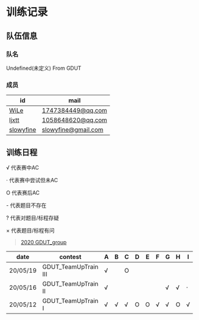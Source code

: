 # 训练记录

## 队伍信息
### 队名

Undefined(未定义) From GDUT

### 成员

| id                                                    | mail                      |
| ----------------------------------------------------- | ------------------------- |
| [WiLe](https://codeforces.com/profile/Wiggins)        | 1747384449@qq.com         |
| [ljxtt](https://codeforces.com/profile/Q_W_Q)         | 1058648620@qq.com         |
| [slowyfine](https://codeforces.com/profile/slowyfine) | slowyfine@gmail.com       |


## 训练日程

√  代表赛中AC

·   代表赛中尝试但未AC

O 代表赛后AC

\-  代表题目不存在

?  代表对题目/标程存疑

× 代表题目/标程有问


> [2020 GDUT_group](http://codeforces.com/group/5yyKg9gx7m/contests)

| date     | contest              | A    | B    | C    | D    | E    | F    | G    | H    | I    | J    | K    | L    | M    | N    |
| -------- | -------------------- | ---- | ---- | ---- | ---- | ---- | ---- | ---- | ---- | ---- | ---- | ---- | ---- | ---- | ---- |
| 20/05/19 | GDUT_TeamUpTrain III | √    |      | O    |      |      |      |      |      |      | √    | O    | -    | -    | -    |
| 20/05/16 | GDUT_TeamUpTrain II  | √    |      |      |      |      |      | √    | √    | ·    |      |      | -    | -    | -    |
| 20/05/12 | GDUT_TeamUpTrain I   | √    | √    | √    | O    | O    | √    | √    | O    | √    | O    |      | -    | -    | -    |
